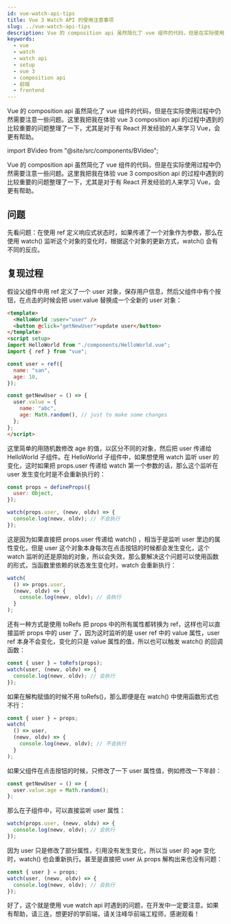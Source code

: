 ```yaml
---
id: vue-watch-api-tips
title: Vue 3 Watch API 的使用注意事项
slug: ../vue-watch-api-tips
description: Vue 的 composition api 虽然简化了 vue 组件的代码，但是在实际使用过程中仍然需要注意一些问题。这里我把我在体验 vue 3 composition api 的过程中遇到的比较重要的问题整理了一下，尤其是对于有 React 开发经验的人来学习 Vue，会更有帮助。
keywords:
  - vue
  - watch
  - watch api
  - setup
  - vue 3
  - composition api
  - 前端
  - frontend
---
```


Vue 的 composition api 虽然简化了 vue 组件的代码，但是在实际使用过程中仍然需要注意一些问题。这里我把我在体验 vue 3 composition api 的过程中遇到的比较重要的问题整理了一下，尤其是对于有 React 开发经验的人来学习 Vue，会更有帮助。

import BVideo from "@site/src/components/BVideo";

<BVideo src="//player.bilibili.com/player.html?aid=374629098&bvid=BV1uZ4y1w7nR&cid=312414099&page=1"/>

Vue 的 composition api 虽然简化了 vue 组件的代码，但是在实际使用过程中仍然需要注意一些问题。这里我把我在体验 vue 3 composition api 的过程中遇到的比较重要的问题整理了一下，尤其是对于有 React 开发经验的人来学习 Vue，会更有帮助。

## 问题

先看问题：在使用 ref 定义响应式状态时，如果传递了一个对象作为参数，那么在使用 watch() 监听这个对象的变化时，根据这个对象的更新方式，watch() 会有不同的反应。

## 复现过程

假设父组件中用 ref 定义了一个 user 对象，保存用户信息，然后父组件中有个按钮，在点击的时候会把 user.value 替换成一个全新的 user 对象：

```html
<template>
  <HelloWorld :user="user" />
  <button @click="getNewUser">update user</button>
</template>
<script setup>
import HelloWorld from "./components/HelloWorld.vue";
import { ref } from "vue";

const user = ref({
  name: "san",
  age: 10,
});

const getNewUser = () => {
  user.value = {
    name: "abc",
    age: Math.random(), // just to make some changes
  };
};
</script>
```

这里简单的用随机数修改 age 的值，以区分不同的对象，然后把 user 传递给 HelloWorld 子组件。在 HelloWorld 子组件中，如果想使用 watch 监听 user 的变化，这时如果把 props.user 传递给 watch 第一个参数的话，那么这个监听在 user 发生变化时是不会重新执行的：

```javascript
const props = defineProps({
  user: Object,
});

watch(props.user, (newv, oldv) => {
  console.log(newv, oldv); // 不会执行
});
```

这是因为如果直接把 props.user 传递给 watch() ，相当于是监听 user 里边的属性变化，但是 user 这个对象本身每次在点击按钮的时候都会发生变化，这个 watch 监听的还是原始的对象，所以会失效，那么要解决这个问题可以使用函数的形式，当函数里依赖的状态发生变化时，watch 会重新执行：

```javascript
watch(
  () => props.user,
  (newv, oldv) => {
    console.log(newv, oldv); // 会执行
  }
);
```

还有一种方式是使用 toRefs 把 props 中的所有属性都转换为 ref，这样也可以直接监听 props 中的 user 了，因为这时监听的是 user ref 中的 value 属性，user ref 本身不会变化，变化的只是 value 属性的值，所以也可以触发 watch() 的回调函数：

```javascript
const { user } = toRefs(props);
watch(user, (newv, oldv) => {
  console.log(newv, oldv); // 会执行
});
```

如果在解构赋值的时候不用 toRefs()，那么即便是在 watch() 中使用函数形式也不行：

```javascript
const { user } = props;
watch(
  () => user,
  (newv, oldv) => {
    console.log(newv, oldv); // 不会执行
  }
);
```

如果父组件在点击按钮的时候，只修改了一下 user 属性值，例如修改一下年龄：

```javascript
const getNewUser = () => {
  user.value.age = Math.random();
};
```

那么在子组件中，可以直接监听 user 属性：

```javascript
watch(props.user, (newv, oldv) => {
  console.log(newv, oldv); // 会执行
});
```

因为 user 只是修改了部分属性，引用没有发生变化，所以当 user 的 age 变化时，watch() 也会重新执行。甚至是直接把 user 从 props 解构出来也没有问题：

```javascript
const { user } = props;
watch(user, (newv, oldv) => {
  console.log(newv, oldv); // 会执行
});
```

好了，这个就是使用 vue watch api 时遇到的问题，在开发中一定要注意。如果有帮助，请三连，想更好的学前端，请关注峰华前端工程师，感谢观看！

